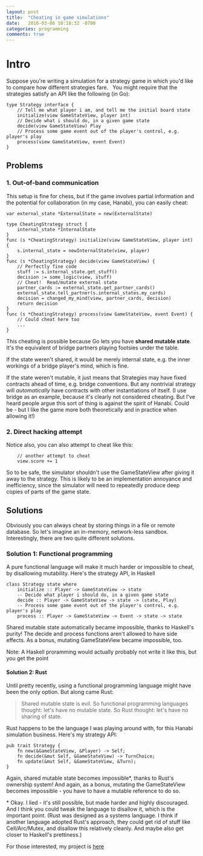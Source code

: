 ```yaml
---
layout: post
title:  "Cheating in game simulations"
date:   2016-03-06 10:18:32 -0700
categories: programming
comments: true
---
```


# Intro

Suppose you're writing a simulation for a strategy game in which you'd like to compare how different strategies fare.  
You might require that the strategies satisfy an API like the following (in Go):

```
type Strategy interface {
    // Tell me what player i am, and tell me the initial board state
    initialize(view GameStateView, player int)
    // Decide what i should do, in a given game state
    decide(view GameStateView) Play
    // Process some game event out of the player's control, e.g. player's play
    process(view GameStateView, event Event)
}
```

## Problems

### 1. Out-of-band communication

This setup is fine for chess, but if the game involves partial information and the potential for collaboration (in my case, Hanabi), you can easily cheat:

```
var external_state *ExternalState = new(ExternalState)

type CheatingStrategy struct {
    internal_state *InternalState
}
func (s *CheatingStrategy) initialize(view GameStateView, player int) {
    s.internal_state = newInternalState(view, player)
}
func (s *CheatingStrategy) decide(view GameStateView) {
    // Perfectly fine code
    stuff := s.internal_state.get_stuff()
    decision := some_logic(view, stuff)
    // Cheat!  Read/mutate external state
    partner_cards := external_state.get_partner_cards()
    external_state.tell_partner(s.internal_states.my_cards)
    decision = changed_my_mind(view, partner_cards, decision)
    return decision
}
func (s *CheatingStrategy) process(view GameStateView, event Event) {
    // Could cheat here too
    ...
}
```

This cheating is possible because Go lets you have **shared mutable state**. It's the equivalent of bridge partners playing footsies under the table.

If the state weren't shared, it would be merely internal state, e.g. the inner workings of a bridge player's mind, which is fine.

If the state weren't mutable, it just means that Strategies may have fixed contracts ahead of time, e.g. bridge conventions.
But any nontrivial strategy will *automatically* have contracts with other instantiations of itself.
(I use bridge as an example, because it's clearly not considered cheating.
 But I've heard people argue this sort of thing is against the spirit of Hanabi.
 Could be - but I like the game more both theoretically and in practice when allowing it!)

### 2. Direct hacking attempt
Notice also, you can also attempt to cheat like this:

```
    // another attempt to cheat
    view.score += 1
```

So to be safe, the simulator shouldn't use the GameStateView after giving it away to the strategy.
This is likely to be an implementation annoyance and inefficiency, since the simulator will need to repeatedly produce deep copies of parts of the game state.

## Solutions

Obviously you can always cheat by storing things in a file or remote database.
So let's imagine an in-memory, network-less sandbox.
Interestingly, there are two quite different solutions.

### Solution 1: Functional programming

A pure functional language will make it much harder or impossible to cheat, by disallowing mutability. Here's the strategy API, in Haskell

```
class Strategy state where
    initialize :: Player -> GameStateView -> state
    -- Decide what player i should do, in a given game state
    decide :: Player -> GameStateView -> state -> (state, Play)
    -- Process some game event out of the player's control, e.g. player's play
    process :: Player -> GameStateView -> Event -> state -> state
```

Shared mutable state automatically became impossible, thanks to Haskell's purity!
The decide and process functions aren't allowed to have side effects.
As a bonus, mutating GameStateView became impossible, too.

Note: A Haskell proramming would actually probably not write it like this, but you get the point

#### Solution 2: Rust

Until pretty recently, using a functional programming language might have been the only option. But along came Rust:

> Shared mutable state is evil. So functional programming languages thought: let's have no mutable state. So Rust thought: let's have no sharing of state.

Rust happens to be the language I was playing around with, for this Hanabi simulation business. Here's my strategy API:

```
pub trait Strategy {
    fn new(&GameStateView, &Player) -> Self;
    fn decide(&mut Self, &GameStateView) -> TurnChoice;
    fn update(&mut Self, &GameStateView, &Turn);
}
```

Again, shared mutable state becomes impossible\*, thanks to Rust's ownership system!
And again, as a bonus, mutating the GameStateView becomes impossible - you have to have a mutable reference to do so.

\* Okay. I lied - it's still possible, but made harder and highly discouraged.
And I think you could tweak the language to disallow it, which is the important point.
(Rust was designed as a systems language.
 I think if another language adopted Rust's approach, they could get rid of stuff like Cell/Arc/Mutex, and disallow this relatively cleanly.
 And maybe also get closer to Haskell's prettiness.)

For those interested, my project is [here](https://github.com/WuTheFWasThat/hanabi.rs)
